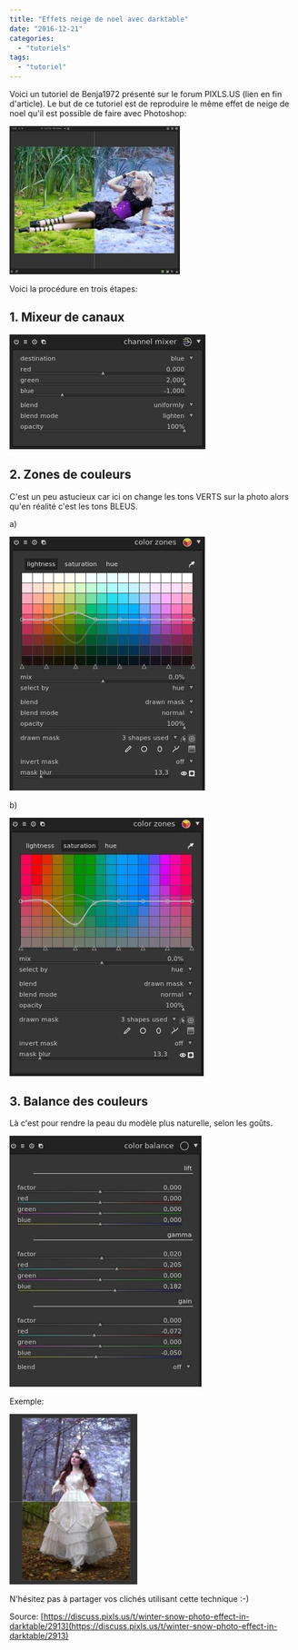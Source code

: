 ```yaml
---
title: "Effets neige de noel avec darktable"
date: "2016-12-21"
categories: 
  - "tutoriels"
tags: 
  - "tutoriel"
---
```


Voici un tutoriel de Benja1972 présenté sur le forum PIXLS.US (lien en fin d'article). Le but de ce tutoriel est de reproduire le même effet de neige de noel qu'il est possible de faire avec Photoshop:

[![](images/752dac3227bcfab252bf9c7fb61834bc02917023_1_690x601-300x261.jpg)](https://darktable.fr/wp-content/uploads/2016/12/752dac3227bcfab252bf9c7fb61834bc02917023_1_690x601.jpg)

Voici la procédure en trois étapes:

## 1\. Mixeur de canaux

[![](images/e5fb263dbeb1ab913e9c8251713ec0e4038a8f1d.jpg)](https://darktable.fr/wp-content/uploads/2016/12/e5fb263dbeb1ab913e9c8251713ec0e4038a8f1d.jpg)

## 2\. Zones de couleurs

C'est un peu astucieux car ici on change les tons VERTS sur la photo alors qu'en réalité c'est les tons BLEUS.

a)

[![](images/4343546f3150634446d00155b161a795a5095e36.jpg)](https://darktable.fr/wp-content/uploads/2016/12/4343546f3150634446d00155b161a795a5095e36.jpg)

b)

[![](images/a4baa0d5daf9f2337b432a6a73dc14ff5f378296.jpg)](https://darktable.fr/wp-content/uploads/2016/12/a4baa0d5daf9f2337b432a6a73dc14ff5f378296.jpg)

## 3\. Balance des couleurs

Là c'est pour rendre la peau du modèle plus naturelle, selon les goûts.

[![](images/86707e40671bb524b0775a05d085c4445af7e40a.jpg)](https://darktable.fr/wp-content/uploads/2016/12/86707e40671bb524b0775a05d085c4445af7e40a.jpg)

Exemple:

[![](images/5fa5efd206ec5849f53220a819f6e163dbdabf98-225x300.jpg)](https://darktable.fr/wp-content/uploads/2016/12/5fa5efd206ec5849f53220a819f6e163dbdabf98.jpg)

N'hésitez pas à partager vos clichés utilisant cette technique :-)

Source: [https://discuss.pixls.us/t/winter-snow-photo-effect-in-darktable/2913](https://discuss.pixls.us/t/winter-snow-photo-effect-in-darktable/2913)
